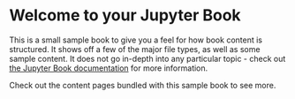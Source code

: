 # Welcome to your Jupyter Book

This is a small sample book to give you a feel for how book content is
structured.
It shows off a few of the major file types, as well as some sample content.
It does not go in-depth into any particular topic - check out [the Jupyter Book documentation](https://youtu.be/gzLY6KBl5ug?si=E5bn7jvgdNUlGdqO) for more information.

Check out the content pages bundled with this sample book to see more.

```{tableofcontents}
```
